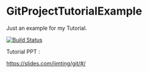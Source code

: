 # GitProjectTutorialExample
Just an example for my Tutorial.


[![Build Status](https://travis-ci.com/c8610290927/GitProjectTutorialExample.svg?branch=master)](https://travis-ci.com/c8610290927/GitProjectTutorialExample)

Tutorial PPT :

https://slides.com/jimting/git/#/
